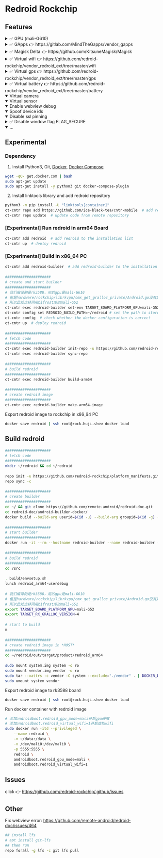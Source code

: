# Redroid Rockchip

## Features


<details>
<summary> ✅ GPU (mali-G610) </summary>

<img src="https://raw.githubusercontent.com/redroid-rockchip/.github/main/images/mali.png"/>
</details>


<details>
<summary> ✅ GApps 👉 https://gitlab.com/MindTheGapps/vendor_gapps </summary>

<img src="https://raw.githubusercontent.com/redroid-rockchip/.github/main/images/gapps.png" width="432px" height="768px"/>
</details>


<details>
<summary> ✅ Magisk Delta 👉 https://github.com/KitsuneMagisk/Magisk </summary>

<img src="https://raw.githubusercontent.com/redroid-rockchip/.github/main/images/magisk.png" width="432px" height="768px"/>
</details>


<details>
<summary> ✅ Virtual wifi 👉 https://github.com/redroid-rockchip/vendor_redroid_ext/tree/master/wifi </summary>

##### Required
1. `mac80211_hwsim` kernel module in host
2. switch to `iptables-legacy` in host

<img src="https://raw.githubusercontent.com/redroid-rockchip/.github/main/images/wifi.png" width="432px" height="768px"/>
</details>


<details>
<summary> ✅ Virtual gps 👉 https://github.com/redroid-rockchip/vendor_redroid_ext/tree/master/gps </summary>

##### Update latitude and longitude
```bash
adb shell 'echo "LatitudeDegrees=30.281026818001678" > /data/vendor/gps/gnss'
adb shell 'echo "LongitudeDegrees=120.01934876982831" >> /data/vendor/gps/gnss'
adb shell 'echo "AltitudeMeters=1.60062531" >> /data/vendor/gps/gnss'
adb shell 'echo "BearingDegrees=0" >> /data/vendor/gps/gnss'
adb shell 'echo "SpeedMetersPerSec=0" >> /data/vendor/gps/gnss'
```

<img src="https://raw.githubusercontent.com/redroid-rockchip/.github/main/images/gps.png" width="432px" height="768px"/>
</details>


<details>
<summary> ✅ Virtual battery 👉 https://github.com/redroid-rockchip/vendor_redroid_ext/tree/master/battery </summary>

##### Update battery capacity
```bash
adb shell 'echo 88 > /data/vendor/battery/power_supply/battery/capacity'
```

<img src="https://raw.githubusercontent.com/redroid-rockchip/.github/main/images/battery.png" width="432px" height="768px"/>
</details>


<details open>
<summary> Virtual camera </summary>
</details>


<details open>
<summary> Virtual sensor </summary>
</details>


<details open>
<summary> Enable webview debug </summary>
</details>


<details open>
<summary> Spoof device ids </summary>
</details>


<details open>
<summary> Disable ssl pinning </summary>
</details>


<details>
<summary> ✅ Disable window flag FLAG_SECURE </summary>
</details>


<details open>
<summary> ... </summary>
</details>


## Experimental

### Dependency

1. Install Python3, Git, [Docker](https://docs.docker.com/engine/install/ubuntu/#install-using-the-convenience-script), [Docker Compose](https://docs.docker.com/compose/install/linux/)

```bash
wget -qO- get.docker.com | bash
sudo apt-get update
sudo apt-get install -y python3 git docker-compose-plugin
```

2. Install linktools library and add redroid repository

```bash
python3 -m pip install -U "linktools[container]"
ct-cntr repo add https://github.com/ice-black-tea/cntr-mobile  # add remote repository
ct-cntr repo update  # update code from remote repository
```

### [Experimental] Run redroid in arm64 Board

```bash
ct-cntr add redroid  # add redroid to the installation list
ct-cntr up  # deploy redroid
```

### [Experimental] Build in x86_64 PC

```bash
ct-cntr add redroid-builder  # add redroid-builder to the installation list

#####################
# create and start builder
#####################
# 我们编译的是rk3588，用的gpu是mali-G610
# 但是hardware/rockchip/librkvpu/omx_get_gralloc_private/Android.go没有定义mali-G610
# 所以此处选择同用bifrost库的mali-G52
ct-cntr exec redroid-builder set-env TARGET_BOARD_PLATFORM_GPU=mali-G52 TARGET_RK_GRALLOC_VERSION=4
ct-cntr config set REDROID_BUILD_PATH=~/redroid # set the path to store source code
ct-cntr config  # check whether the docker configuration is correct
ct-cntr up  # deploy redroid

#####################
# fetch code
#####################
ct-cntr exec redroid-builder init-repo -u https://github.com/redroid-rockchip/platform_manifests.git -b redroid-12.0.0
ct-cntr exec redroid-builder sync-repo

#####################
# build redroid
#####################
ct-cntr exec redroid-builder build-arm64

#####################
# create redroid image
#####################
ct-cntr exec redroid-builder make-arm64-image
```

Export redroid image to rockchip in x86_64 PC
```bash
docker save redroid | ssh root@rock.huji.show docker load
```

## Build redroid

```bash
#####################
# fetch code
#####################
mkdir ~/redroid && cd ~/redroid

repo init -u https://github.com/redroid-rockchip/platform_manifests.git -b redroid-12.0.0 --depth=1 --git-lfs
repo sync -c

#####################
# create builder
#####################
cd ~/ && git clone https://github.com/remote-android/redroid-doc.git
cd redroid-doc/android-builder-docker/
docker build --build-arg userid=$(id -u) --build-arg groupid=$(id -g) --build-arg username=$(id -un) -t redroid-builder .

#####################
# start builder
#####################
docker run -it --rm --hostname redroid-builder --name redroid-builder -v ~/redroid:/src redroid-builder

#####################
# build redroid
#####################
cd /src

. build/envsetup.sh
lunch redroid_arm64-userdebug

# 我们编译的是rk3588，用的gpu是mali-G610
# 但是hardware/rockchip/librkvpu/omx_get_gralloc_private/Android.go没有定义mali-G610
# 所以此处选择同用bifrost库的mali-G52
export TARGET_BOARD_PLATFORM_GPU=mali-G52
export TARGET_RK_GRALLOC_VERSION=4

# start to build
m

#####################
# create redroid image in *HOST*
#####################
cd ~/redroid/out/target/product/redroid_arm64

sudo mount system.img system -o ro
sudo mount vendor.img vendor -o ro
sudo tar --xattrs -c vendor -C system --exclude="./vendor" . | DOCKER_DEFAULT_PLATFORM=linux/arm64 docker import -c 'ENTRYPOINT ["/init", "androidboot.hardware=redroid"]' - redroid
sudo umount system vendor
```

Export redroid image to rk3588 board
```bash
docker save redroid | ssh root@rock.huji.show docker load
```

Run docker container with redroid image
```bash
# 添加androidboot.redroid_gpu_mode=mali开启gpu硬解
# 添加androidboot.redroid_virtual_wifi=1开启虚拟wifi
sudo docker run -itd --privileged \
    --name redroid \
    -v ~/data:/data \
    -v /dev/mali0:/dev/mali0 \
    -p 5555:5555 \
    redroid \
    androidboot.redroid_gpu_mode=mali \
    androidboot.redroid_virtual_wifi=1
```

## Issues

click 👉 https://github.com/redroid-rockchip/.github/issues

## Other

Fix webview error: https://github.com/remote-android/redroid-doc/issues/464
```bash
## install lfs
# apt install git-lfs
## then run
repo forall -g lfs -c git lfs pull
```
